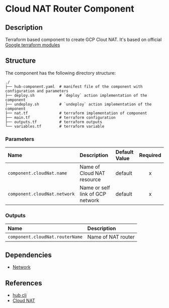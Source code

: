 # Cloud NAT Router Component

## Description

Terraform based component to create GCP Clout NAT. It's based on official [Google terraform modules](https://github.com/terraform-google-modules/terraform-google-sql-db/tree/master/modules)

## Structure

The component has the following directory structure:

```text
./
├── hub-component.yaml  # manifest file of the component with configuration and parameters
├── deploy.sh           # `deploy` action implementation of the component
├── undeploy.sh         # `undeploy` action implementation of the component
├── nat.tf              # terraform implementation of component
├── main.tf             # terraform configuration
├── outputs.tf          # terraform outputs
└── variables.tf        # terraform variable
```

### Parameters

| Name      | Description | Default Value | Required
| :-------- | :--------   | :--------     | :--:
| `component.cloudNat.name` | Name of Cloud NAT resource | default | x |
| `component.cloudNat.network` | Name or self link of GCP network | default | x |

### Outputs

| Name      | Description |
| :-------- | :--------   |
| `component.cloudNat.routerName` | Name of NAT router

## Dependencies

* [Network](https://github.com/agilestacks/google-components/tree/main/network)

## References

* [hub cli](https://github.com/agilestacks/hub/wiki)
* [Cloud NAT](https://cloud.google.com/nat/docs/overview)
